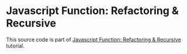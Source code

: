 # Javascript Function: Refactoring & Recursive

This source code is part of [Javascript Function: Refactoring & Recursive]() tutorial.
